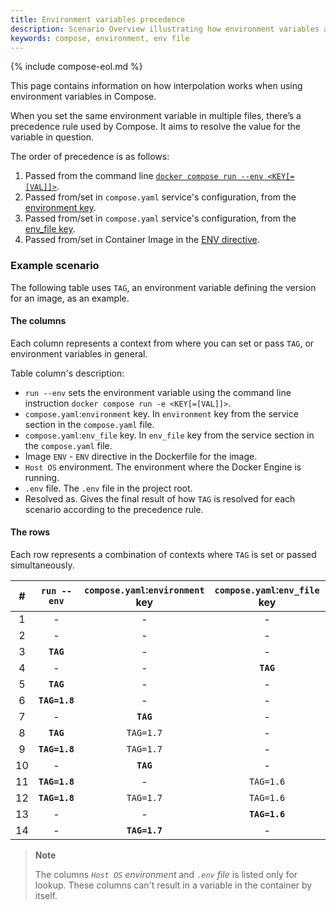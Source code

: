 ```yaml
---
title: Environment variables precedence
description: Scenario Overview illustrating how environment variables are resolved in Compose
keywords: compose, environment, env file
---
```

{% include compose-eol.md %}

This page contains information on how interpolation works when using environment variables in Compose.

When you set the same environment variable in multiple files, there’s a precedence rule used by Compose. It aims to resolve the value for the variable in question. 

The order of precedence is as follows:
1. Passed from the command line [`docker compose run --env <KEY[=[VAL]]>`](../../engine/reference/commandline/compose_run/#options).
2. Passed from/set in `compose.yaml` service's configuration, from the [environment key](../../compose/compose-file/#environment).
3. Passed from/set in `compose.yaml` service's configuration, from the [env_file key](../../compose/compose-file/#env_file).
4. Passed from/set in Container Image in the [ENV directive](../engine/reference/builder.md#env).

### Example scenario

The following table uses `TAG`, an environment variable defining the version for an image, as an example.

#### The columns

Each column represents a context from where you can set or pass `TAG`, or environment variables in general.

Table column's description:
* `run --env` sets the environment variable using the command line instruction `docker compose run -e <KEY[=[VAL]]>`.
* `compose.yaml`:`environment` key. In `environment` key from the service section in the `compose.yaml` file.
* `compose.yaml`:`env_file` key. In `env_file` key from the service section in the `compose.yaml` file.
* Image `ENV` - `ENV` directive in the Dockerfile for the image.
* `Host OS` environment. The environment where the Docker Engine is running.
* `.env` file. The `.env` file in the project root.
* Resolved as. Gives the final result of how `TAG` is resolved for each scenario according to the precedence rule.

#### The rows

Each row represents a combination of contexts where `TAG` is set or passed simultaneously.



|  # |  `run --env`  |  `compose.yaml`:`environment` key  |  `compose.yaml`:`env_file` key  |  Image `ENV` |  `Host OS` environment  |  `.env` file      |  Resolved as  |
|:--:|:-------------:|:----------------------------------:|:-------------------------------:|:------------:|:-----------------------:|:-----------------:|:-------------:|
|  1 |   -           |   -                                |   -                             |   -          |  `TAG=1.4`              |  `TAG=1.3`        |   -           |
|  2 |   -           |   -                                |   -                             |**`TAG=1.5`** |  `TAG=1.4`              |  `TAG=1.3`        |**`TAG=1.5`**  |
|  3 |**`TAG`**      |   -                                |   -                             |  `TAG=1.5`   |**`TAG=1.4`**            |  `TAG=1.3`        |**`TAG=1.4`**  |
|  4 |   -           |   -                                |**`TAG`**                        |  `TAG=1.5`   |   -                     |**`TAG=1.3`**      |**`TAG=1.3`**  |
|  5 |**`TAG`**      |   -                                |   -                             |  `TAG=1.5`   |   -                     |**`TAG=1.3`**      |**`TAG=1.3`**  |
|  6 |**`TAG=1.8`**  |   -                                |   -                             |  `TAG=1.5`   |  `TAG=1.4`              |  `TAG=1.3`        |**`TAG=1.8`**  |
|  7 |   -           |**`TAG`**                           |   -                             |  `TAG=1.5`   |**`TAG=1.4`**            |  `TAG=1.3`        |**`TAG=1.4`**  |
|  8 |**`TAG`**      |  `TAG=1.7`                         |   -                             |  `TAG=1.5`   |**`TAG=1.4`**            |  `TAG=1.3`        |**`TAG=1.4`**  |
|  9 |**`TAG=1.8`**  |  `TAG=1.7`                         |   -                             |  `TAG=1.5`   |  `TAG=1.4`              |  `TAG=1.3`        |**`TAG=1.8`**  |
| 10 |   -           |**`TAG`**                           |   -                             |  `TAG=1.5`   |**`TAG=1.4`**            |  `TAG=1.3`        |**`TAG=1.4`**  |
| 11 |**`TAG=1.8`**  |   -                                |  `TAG=1.6`                      |  `TAG=1.5`   |  `TAG=1.4`              |  `TAG=1.3`        |**`TAG=1.8`**  |
| 12 |**`TAG=1.8`**  |  `TAG=1.7`                         |  `TAG=1.6`                      |  `TAG=1.5`   |  `TAG=1.4`              |  `TAG=1.3`        |**`TAG=1.8`**  |
| 13 |   -           |   -                                |**`TAG=1.6`**                    |  `TAG=1.5`   |  `TAG=1.4`              |   -               |**`TAG=1.6`**  |
| 14 |   -           |**`TAG=1.7`**                       |   -                             |  `TAG=1.5`   |  `TAG=1.4`              |   -               |**`TAG=1.7`**  |


> **Note**
>
> The columns _`Host OS` environment_ and _`.env` file_ is listed only for lookup. These columns can't result in a variable in the container by itself.
